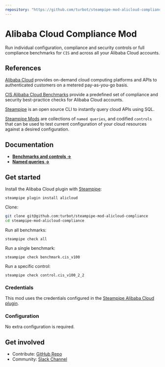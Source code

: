 ```yaml
---
repository: "https://github.com/turbot/steampipe-mod-alicloud-compliance"
---
```


# Alibaba Cloud Compliance Mod

Run individual configuration, compliance and security controls or full compliance benchmarks for `CIS` and across all your Alibaba Cloud accounts.

## References

[Alibaba Cloud](https://alibabacloud.com) provides on-demand cloud computing platforms and APIs to authenticated customers on a metered pay-as-you-go basis.

[CIS Alibaba Cloud Benchmarks](https://www.cisecurity.org/benchmark/alibaba_cloud/) provide a predefined set of compliance and security best-practice checks for Alibaba Cloud accounts.

[Steampipe](https://steampipe.io) is an open source CLI to instantly query cloud APIs using SQL.

[Steampipe Mods](https://steampipe.io/docs/reference/mod-resources#mod) are collections of `named queries`, and codified `controls` that can be used to test current configuration of your cloud resources against a desired configuration.

## Documentation

- **[Benchmarks and controls →](https://hub.steampipe.io/mods/turbot/alicloud_compliance/controls)**
- **[Named queries →](https://hub.steampipe.io/mods/turbot/alicloud_compliance/queries)**

## Get started

Install the Alibaba Cloud plugin with [Steampipe](https://steampipe.io):
```shell
steampipe plugin install alicloud
```

Clone:
```sh
git clone git@github.com:turbot/steampipe-mod-alicloud-compliance
cd steampipe-mod-alicloud-compliance
```

Run all benchmarks:
```shell
steampipe check all
```

Run a single benchmark:
```shell
steampipe check benchmark.cis_v100
```

Run a specific control:
```shell
steampipe check control.cis_v100_2_2
```

### Credentials

This mod uses the credentials configured in the [Steampipe Alibaba Cloud plugin](https://hub.steampipe.io/plugins/turbot/alicloud).

### Configuration

No extra configuration is required.

## Get involved

* Contribute: [GitHub Repo](https://github.com/turbot/steampipe-mod-alicloud-compliance)
* Community: [Slack Channel](https://join.slack.com/t/steampipe/shared_invite/zt-oij778tv-lYyRTWOTMQYBVAbtPSWs3g)
